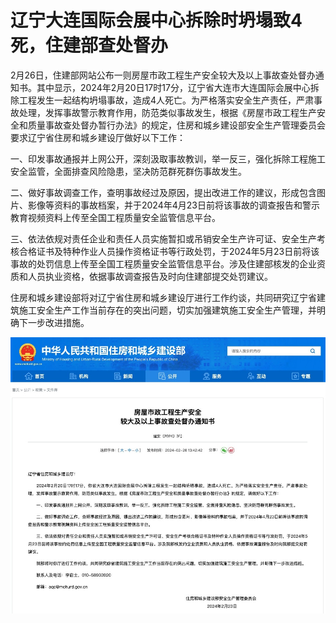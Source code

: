 # 辽宁大连国际会展中心拆除时坍塌致4死，住建部查处督办

2月26日，住建部网站公布一则房屋市政工程生产安全较大及以上事故查处督办通知书。其中显示，2024年2月20日17时17分，辽宁省大连市大连国际会展中心拆除工程发生一起结构坍塌事故，造成4人死亡。为严格落实安全生产责任，严肃事故处理，发挥事故警示教育作用，防范类似事故发生，根据《房屋市政工程生产安全和质量事故查处督办暂行办法》的规定，住房和城乡建设部安全生产管理委员会要求辽宁省住房和城乡建设厅做好以下工作：

一、印发事故通报并上网公开，深刻汲取事故教训，举一反三，强化拆除工程施工安全监管，全面排查风险隐患，坚决防范群死群伤事故发生。

二、做好事故调查工作，查明事故经过及原因，提出改进工作的建议，形成包含图片、影像等资料的事故档案，并于2024年4月23日前将该事故的调查报告和警示教育视频资料上传至全国工程质量安全监管信息平台。

三、依法依规对责任企业和责任人员实施暂扣或吊销安全生产许可证、安全生产考核合格证书及特种作业人员操作资格证书等行政处罚，于2024年5月23日前将该事故的处罚信息上传至全国工程质量安全监管信息平台。涉及住建部核发的企业资质和人员执业资格，依据事故调查报告及时向住建部提交处罚建议。

住房和城乡建设部将对辽宁省住房和城乡建设厅进行工作约谈，共同研究辽宁省建筑施工安全生产工作当前存在的突出问题，切实加强建筑施工安全生产管理，并明确下一步改进措施。

![0ede31f1237ba8216d982700c91fb955.jpg](https://raw.githubusercontent.com/qqhsx/qqnews_image/main/2024/02/26/辽宁大连国际会展中心拆除时坍塌致4死，住建部查处督办/0ede31f1237ba8216d982700c91fb955.jpg)

